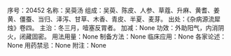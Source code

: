 序号：20452
名称：吴萸汤
组成：吴萸、陈皮、人参、草蔻、升麻、黄耆、姜黄、僵蚕、当归、泽泻、甘草、木香、青皮、半夏、麦芽。
出处：《杂病源流犀烛》卷四。
主治：冬三月，噎塞反胃者。
加减：None
功效：外助阳气，内消阴火，闭藏固密。
用法用量：None
制备方法：None
临床应用：None
各家论述：None
用药禁忌：None
附注：None
